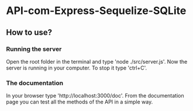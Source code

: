 <h1>API-com-Express-Sequelize-SQLite</h1>
<h2>How to use?</h2>
<h3>Running the server</h3>
Open the root folder in the terminal and type 'node ./src/server.js'. 
Now the server is running in your computer. To stop it type 'ctrl+C'. 
<h3>The documentation</h3>
In your browser type 'http://localhost:3000/doc'. 
From the documentation page you can test all the methods of the API in a simple way.
